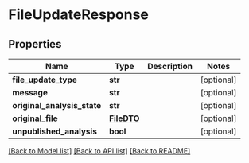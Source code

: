 # FileUpdateResponse

## Properties
Name | Type | Description | Notes
------------ | ------------- | ------------- | -------------
**file_update_type** | **str** |  | [optional] 
**message** | **str** |  | [optional] 
**original_analysis_state** | **str** |  | [optional] 
**original_file** | [**FileDTO**](FileDTO.md) |  | [optional] 
**unpublished_analysis** | **bool** |  | [optional] 

[[Back to Model list]](../README.md#documentation-for-models) [[Back to API list]](../README.md#documentation-for-api-endpoints) [[Back to README]](../README.md)


